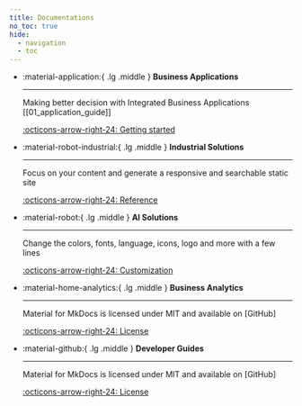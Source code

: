 ```yaml
---
title: Documentations
no_toc: true
hide:
  - navigation
  - toc
---
```

<script src="https://cdn.tailwindcss.com"></script>

<div class="grid cards" markdown>

-   :material-application:{ .lg .middle } __Business Applications__

    ---

    Making better decision with Integrated Business Applications [[01_application_guide]]

    [:octicons-arrow-right-24: Getting started](#)

-   :material-robot-industrial:{ .lg .middle } __Industrial Solutions__

    ---

    Focus on your content and generate a responsive and searchable static site

    [:octicons-arrow-right-24: Reference](#)

-   :material-robot:{ .lg .middle } __AI Solutions__

    ---

    Change the colors, fonts, language, icons, logo and more with a few lines

    [:octicons-arrow-right-24: Customization](#)

-   :material-home-analytics:{ .lg .middle } __Business Analytics__

    ---

    Material for MkDocs is licensed under MIT and available on [GitHub]

    [:octicons-arrow-right-24: License](#)

-   :material-github:{ .lg .middle } __Developer Guides__

    ---

    Material for MkDocs is licensed under MIT and available on [GitHub]

    [:octicons-arrow-right-24: License](#)

</div>
